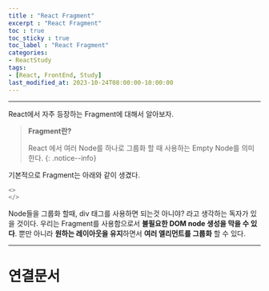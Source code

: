 ```yaml
---
title : "React Fragment"
excerpt : "React Fragment"
toc : true
toc_sticky : true
toc_label : "React Fragment"
categories:
- ReactStudy
tags:
- [React, FrontEnd, Study]
last_modified_at: 2023-10-24T08:00:00-10:00:00
---
```

  
---
  
 React에서 자주 등장하는 Fragment에 대해서 알아보자.

> **Fragment란?**  
>
> React 에서 여러 Node를 하나로 그룹화 할 때 사용하는 Empty Node를 의미한다. 
{: .notice--info}  

 기본적으로 Fragment는 아래와 같이 생겼다.
  
```javascript
<>
</>
```

 Node들을 그룹화 할때, div 태그를 사용하면 되는것 아니야? 라고 생각하는 독자가 있을 것이다. 우리는 Fragment를 사용함으로서 **불필요한 DOM node 생성을 막을 수 있다**. 뿐만 아니라 **원하는 레이아웃을 유지**하면서 **여러 엘리먼트를 그룹화** 할 수 있다.

---
  
# 연결문서
